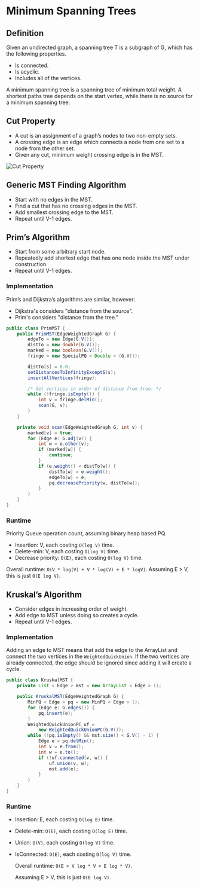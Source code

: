 # Minimum Spanning Trees

## Definition

Given an undirected graph, a spanning tree T is a subgraph of G, which has the following properties.

* Is connected.
* Is acyclic.
* Includes all of the vertices.

A minimum spanning tree is a spanning tree of minimum total weight. A shortest paths tree depends on the start vertex, while there is no source for a minimum spanning tree.

## Cut Property

* A cut is an assignment of a graph’s nodes to two non-empty sets.
* A crossing edge is an edge which connects a node from one set to a node from the other set.
* Given any cut, minimum weight crossing edge is in the MST.

![Cut Property](https://joshhug.gitbooks.io/hug61b/content/assets/Screen%20Shot%202019-04-14%20at%208.57.22%20PM.png)

## Generic MST Finding Algorithm

* Start with no edges in the MST.
* Find a cut that has no crossing edges in the MST. 
* Add smallest crossing edge to the MST.
* Repeat until V-1 edges.

## Prim’s Algorithm

* Start from some arbitrary start node.
* Repeatedly add shortest edge that has one node inside the MST under construction.
* Repeat until V-1 edges.

### Implementation

Prim’s and Dijkstra’s algorithms are similar, however:

* Dijkstra's considers "distance from the source".
* Prim's considers "distance from the tree."

```java
public class PrimMST {
    public PrimMST(EdgeWeightedGraph G) {
        edgeTo = new Edge[G.V()];
        distTo = new double[G.V()];
        marked = new boolean[G.V()];
        fringe = new SpecialPQ < Double > (G.V());

        distTo[s] = 0.0;
        setDistancesToInfinityExceptS(s);
        insertAllVertices(fringe);

        /* Get vertices in order of distance from tree. */
        while (!fringe.isEmpty()) {
            int v = fringe.delMin();
            scan(G, v);
        }
    }

    private void scan(EdgeWeightedGraph G, int v) {
        marked[v] = true;
        for (Edge e: G.adj(v)) {
            int w = e.other(v);
            if (marked[w]) {
                continue;
            }
            if (e.weight() < distTo[w]) {
                distTo[w] = e.weight();
                edgeTo[w] = e;
                pq.decreasePriority(w, distTo[w]);
            }
        }
    }
}
```

### Runtime

Priority Queue operation count, assuming binary heap based PQ.

* Insertion: V, each costing `O(log V)` time.
* Delete-min: V, each costing `O(log V)` time.
* Decrease priority: `O(E)`, each costing `O(log V)` time.

Overall runtime: `O(V * log(V) + V * log(V) + E * logV)`. Assuming E &gt; V, this is just `O(E log V)`.

## Kruskal’s Algorithm

* Consider edges in increasing order of weight.
* Add edge to MST unless doing so creates a cycle.
* Repeat until V-1 edges.

### Implementation

Adding an edge to MST means that add the edge to the ArrayList and connect the two vertices in the `WeightedQuickUnion`. If the two vertices are already connected, the edge should be ignored since adding it will create a cycle.

```java
public class KruskalMST {
    private List < Edge > mst = new ArrayList < Edge > ();

    public KruskalMST(EdgeWeightedGraph G) {
        MinPQ < Edge > pq = new MinPQ < Edge > ();
        for (Edge e: G.edges()) {
            pq.insert(e);
        }
        WeightedQuickUnionPC uf =
            new WeightedQuickUnionPC(G.V());
        while (!pq.isEmpty() && mst.size() < G.V() - 1) {
            Edge e = pq.delMin();
            int v = e.from();
            int w = e.to();
            if (!uf.connected(v, w)) {
                uf.union(v, w);
                mst.add(e);
            }
        }
    }
}
```

### Runtime

* Insertion: E, each costing `O(log E)` time.
* Delete-min: `O(E)`, each costing `O(log E)` time.
* Union: `O(V)`, each costing `O(log V)` time.
* IsConnected: `O(E)`, each costing `O(log V)` time.

  Overall runtime: `O(E + V log * V + E log * V)`.

  Assuming E &gt; V, this is just `O(E log V)`.

